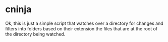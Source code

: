 # cninja
Ok, this is just a simple script that watches over a directory for changes and filters into folders based on their extension the files that are at the root of the directory being watched.

